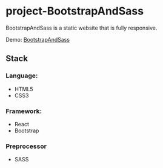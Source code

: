 # project-BootstrapAndSass

BootstrapAndSass is a static website that is fully responsive.

Demo: [BootstrapAndSass](https://dalideli.github.io/project-BootstrapAndSass/)

## Stack

### Language: 
- HTML5
- CSS3

### Framework: 
- React 
- Bootstrap 

### Preprocessor
- SASS